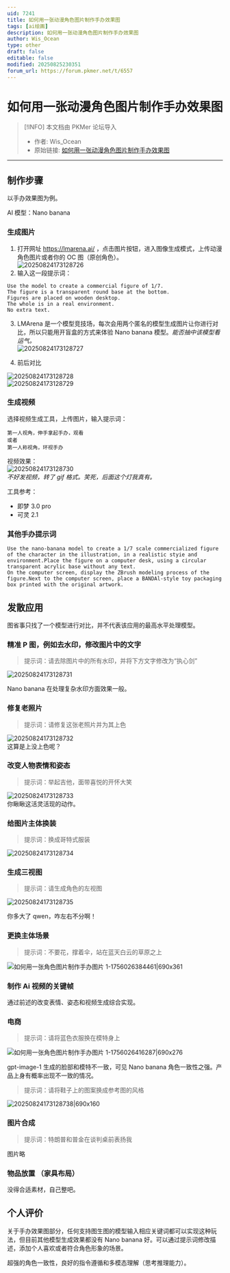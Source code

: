 ```yaml
---
uid: 7241
title: 如何用一张动漫角色图片制作手办效果图
tags: [ai绘画]
description: 如何用一张动漫角色图片制作手办效果图
author: Wis_Ocean
type: other
draft: false
editable: false
modified: 20250825230351
forum_url: https://forum.pkmer.net/t/6557
---
```


# 如何用一张动漫角色图片制作手办效果图

> [!INFO] 本文档由 PKMer 论坛导入  
> - 作者: Wis_Ocean
> - 原始链接: [如何用一张动漫角色图片制作手办效果图](https://forum.pkmer.net/t/6557)

---

## 制作步骤
以手办效果图为例。

AI 模型：Nano banana

### 生成图片
1. 打开网址 https://lmarena.ai/ ，点击图片按钮，进入图像生成模式，上传动漫角色图片或者你的 OC 图（原创角色）。  
   ![20250824173128726](https://cdn.pkmer.cn/original/1X/c527758496f76899ae9a7c0e93711353d693aa13.jpeg)
2. 输入这一段提示词：

```
Use the model to create a commercial figure of 1/7.  
The figure is a transparent round base at the bottom.  
Figures are placed on wooden desktop.  
The whole is in a real environment.  
No extra text.
```

3. LMArena 是一个模型竞技场，每次会用两个匿名的模型生成图片让你进行对比，所以只能用开盲盒的方式来体验 Nano banana 模型。*能否抽中该模型看运气。*  
![20250824173128727](https://cdn.pkmer.cn/original/1X/581b3f607a710cd49884541e0fea67ee9a9cc931.jpeg)

4. 前后对比

![20250824173128728](https://cdn.pkmer.cn/original/1X/85bf6c5f1a5ffbcc20745743661570b9e40b0e66.jpeg)  
![20250824173128729](https://cdn.pkmer.cn/original/1X/8cacd132a95814d420b1bdbe0b934794eeb7f367.jpeg)

### 生成视频
选择视频生成工具，上传图片，输入提示词：

```
第一人视角，伸手拿起手办，观看
或者
第一人称视角，环视手办
```

视频效果：  
![20250824173128730](https://cdn.pkmer.cn/original/1X/a45e755eb43091433185848d1425e2d8b3c7419d.gif)  
*不好发视频，转了 gif 格式。笑死，后面这个灯我真有。*

工具参考：
- 即梦 3.0 pro
- 可灵 2.1

### 其他手办提示词

```
Use the nano-banana model to create a 1/7 scale commercialized figure of the character in the illustration, in a realistic styie and environment.Place the figure on a computer desk, using a circular transparent acrylic base without any text.
On the computer screen, display the ZBrush modeling process of the figure.Next to the computer screen, place a BANDAl-style toy packaging box printed with the original artwork.
```

## 发散应用

图省事只找了一个模型进行对比，并不代表该应用的最高水平处理模型。

### 精准 P 图，例如去水印，修改图片中的文字

> 提示词：请去除图片中的所有水印，并将下方文字修改为“执心剑”

![20250824173128731](https://cdn.pkmer.cn/original/1X/82d41afbdc7c00b692f5521ec86d48d0c7c27456.jpeg)

Nano banana 在处理复杂水印方面效果一般。

### 修复老照片

>  提示词：请修复这张老照片并为其上色

![20250824173128732](https://cdn.pkmer.cn/original/1X/7fcd3ee971e68f059b6d1015c37aa552325acbc5.jpeg)  
这算是上没上色呢？

### 改变人物表情和姿态

>  提示词：举起吉他，面带喜悦的开怀大笑

![20250824173128733](https://cdn.pkmer.cn/original/1X/f28715f2c1173aadc459d2571023826fb05c0353.jpeg)  
你瞅瞅这活灵活现的动作。

### 给图片主体换装

> 提示词：换成哥特式服装

![20250824173128734](https://cdn.pkmer.cn/original/1X/ce306a591f924440a47fe4fe95e00c5877c825be.jpeg)

### 生成三视图

> 提示词：请生成角色的左视图

![20250824173128735](https://cdn.pkmer.cn/original/1X/fb22db0f9985850902e5e97ac55dd9c8d67e3390.jpeg)  

你多大了 qwen，咋左右不分啊！

### 更换主体场景

> 提示词：不要花，撑着伞，站在蓝天白云的草原之上

![如何用一张角色图片制作手办图片 1-1756026384461|690x361](https://cdn.pkmer.cn/original/1X/4a9d708b0f88c3d7a0133ac199236aad11f6e5c6.jpeg)


### 制作 Ai 视频的关键帧
通过前述的改变表情、姿态和视频生成综合实现。

### 电商

> 提示词：请将蓝色衣服换在模特身上

![如何用一张角色图片制作手办图片 1-1756026416287|690x276](https://cdn.pkmer.cn/original/1X/d832690b40110eea37c4b67d26e5121f977f9a6d.jpeg)


gpt-image-1 生成的脸部和模特不一致，可见 Nano banana 角色一致性之强。产品上身有概率出现不一致的情况。

> 提示词：请将鞋子上的图案换成参考图的风格

![20250824173128738|690x160](https://cdn.pkmer.cn/original/1X/e4e85157650cb9df39c82398e7627ea2b69ac365.jpeg)


### 图片合成

> 提示词：特朗普和普金在谈判桌前表扬我

图片略

### 物品放置 （家具布局）
没得合适素材，自己整吧。

## 个人评价

关于手办效果图部分，任何支持图生图的模型输入相应关键词都可以实现这种玩法，但目前其他模型生成效果都没有 Nano banana 好。可以通过提示词修改描述，添加个人喜欢或者符合角色形象的场景。

超强的角色一致性，良好的指令遵循和多模态理解（思考推理能力）。
